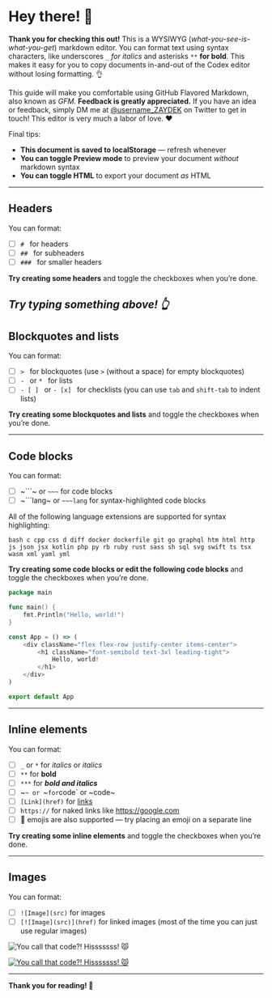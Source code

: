 # Hey there! 👋

**Thank you for checking this out!** This is a WYSIWYG (_what-you-see-is-what-you-get_) markdown editor. You can format text using syntax characters, like underscores `_` _for italics_ and asterisks `**` **for bold**. This makes it easy for you to copy documents in-and-out of the Codex editor without losing formatting. 👌

This guide will make you comfortable using GitHub Flavored Markdown, also known as _GFM_. **Feedback is greatly appreciated.** If you have an idea or feedback, simply DM me at [@username_ZAYDEK](https://twitter.com/username_ZAYDEK) on Twitter to get in touch! This editor is very much a labor of love. ❤️

Final tips:
- **This document is saved to localStorage** — refresh whenever
- **You can toggle Preview mode** to preview your document _without_ markdown syntax
- **You can toggle HTML** to export your document _as_ HTML

---

## Headers

You can format:
- [ ] `# ` for headers
- [ ] `## ` for subheaders
- [ ] `### ` for smaller headers

**Try creating some headers** and toggle the checkboxes when you’re done.






_Try typing something above! 👆_
---

## Blockquotes and lists

You can format:
- [ ] `> ` for blockquotes (use `>` (without a space) for empty blockquotes)
- [ ] `- ` or `* ` for lists
- [ ] `- [ ] ` or `- [x] ` for checklists (you can use `tab` and `shift-tab` to indent lists)

**Try creating some blockquotes and lists** and toggle the checkboxes when you’re done.






---

## Code blocks

You can format:
- [ ] ~```~ or `~~~` for code blocks
- [ ] ~```lang~ or `~~~lang` for syntax-highlighted code blocks

All of the following language extensions are supported for syntax highlighting:

```
bash c cpp css d diff docker dockerfile git go graphql htm html http js json jsx kotlin php py rb ruby rust sass sh sql svg swift ts tsx wasm xml yaml yml
```

**Try creating some code blocks or edit the following code blocks** and toggle the checkboxes when you’re done.

```main.go
package main

func main() {
	fmt.Println("Hello, world!")
}
```

```App.js
const App = () => (
	<div className="flex flex-row justify-center items-center">
		<h1 className="font-semibold text-3xl leading-tight">
			Hello, world!
		</h1>
	</div>
)

export default App
```

---

## Inline elements

You can format:
- [ ] `_` or `*` for _italics_ or *italics*
- [ ] `**` for **bold**
- [ ] `***` for ***bold and italics***
- [ ] ~`~ or `~` for `code` or ~code~
- [ ] `[Link](href)` for [links](https://google.com)
- [ ] `https://` for naked links like https://google.com
- [ ] 🐶 emojis are also supported — try placing an emoji on a separate line

**Try creating some inline elements** and toggle the checkboxes when you’re done.






---

## Images

You can format:
- [ ] `![Image](src)` for images
- [ ] `[![Image](src)](href)` for linked images (most of the time you can just use regular images)

![You call that code?! _Hisssssss!_ 😾](https://media.giphy.com/media/VbnUQpnihPSIgIXuZv/giphy.gif)

[![You call that code?! _Hisssssss!_ 😾](https://media.giphy.com/media/VbnUQpnihPSIgIXuZv/giphy.gif)](https://media.giphy.com/media/VbnUQpnihPSIgIXuZv/giphy.gif)

---

**Thank you for reading! 🖖**

